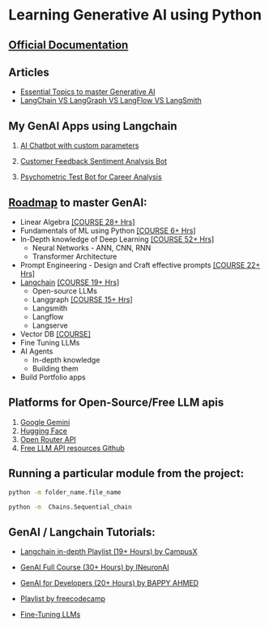 # Learning Generative AI using Python

## [Official Documentation](https://academy.langchain.com/)

## Articles

- [Essential Topics to master Generative AI](https://odsc.medium.com/10-essential-topics-to-master-llms-and-generative-ai-8dba948c7829)
- [LangChain VS LangGraph VS LangFlow VS LangSmith](https://medium.com/@anshuman4luv/langchain-vs-langgraph-vs-langflow-vs-langsmith-a-detailed-comparison-74bc0d7ddaa9)

## My GenAI Apps using Langchain

1. [AI Chatbot with custom parameters](https://app-ai-chatbotgit-mlx6hr9mant2ffh4n3q3ak.streamlit.app/)

2. [Customer Feedback Sentiment Analysis Bot](https://langchain-appsgit-lgjyhyr9bgoijdfroteosl.streamlit.app/)

3. [Psychometric Test Bot for Career Analysis](https://mainpy-ery2ds9wwuxh7cicqonjsh.streamlit.app/)

## [Roadmap](https://youtu.be/3on3S-fbeRI?si=dmu69duKfzS1SFa-) to master GenAI:

- Linear Algebra [[COURSE 28+ Hrs]](https://youtube.com/playlist?list=PLE7DDD91010BC51F8&si=N3GT_rotF92ZYSXD)
- Fundamentals of ML using Python [[COURSE 6+ Hrs]](https://youtu.be/JxgmHe2NyeY?si=qAr42rse2dc7H12k)
- In-Depth knowledge of Deep Learning [[COURSE 52+ Hrs]](https://youtube.com/playlist?list=PLKnIA16_RmvYuZauWaPlRTC54KxSNLtNn&si=mWeQdXZxLI4AiLBU)
  - Neural Networks - ANN, CNN, RNN
  - Transformer Architecture
- Prompt Engineering - Design and Craft effective prompts [[COURSE 22+ Hrs]](https://www.udemy.com/course/prompt-engineering-for-ai/?couponCode=KEEPLEARNING)
- [Langchain](https://github.com/langchain-ai/langchain) [[COURSE 19+ Hrs]](https://youtube.com/playlist?list=PLKnIA16_RmvaTbihpo4MtzVm4XOQa0ER0&si=QsClH2RVArbJfspp) 
  - Open-source LLMs
  - Langgraph [[COURSE 15+ Hrs]](https://youtube.com/playlist?list=PLQxDHpeGU14AJ4sBRWLBqjMthxrLXJmgF&si=wOkjSc2NlBjWVvNM)
  - Langsmith
  - Langflow
  - Langserve
- Vector DB [[COURSE]](https://youtu.be/8KrTO9bS91s?si=k66Gwy27794HeKzb)
- Fine Tuning LLMs
- AI Agents
  - In-depth knowledge
  - Building them
- Build Portfolio apps

## Platforms for Open-Source/Free LLM apis

1. [Google Gemini](https://ai.google.dev/gemini-api/docs/quickstart?lang=python)
2. [Hugging Face](https://huggingface.co/models)
3. [Open Router API](https://openrouter.ai/models?max_price=0)
4. [Free LLM API resources Github](https://github.com/cheahjs/free-llm-api-resources?tab=readme-ov-file)

## Running a particular module from the project:

```bash
python -m folder_name.file_name

python -m  Chains.Sequential_chain
```


## GenAI / Langchain Tutorials:

- [Langchain in-depth Playlist (19+ Hours) by CampusX](https://youtube.com/playlist?list=PLKnIA16_RmvaTbihpo4MtzVm4XOQa0ER0&si=QsClH2RVArbJfspp)
- [GenAI Full Course (30+ Hours) by INeuronAI](https://youtu.be/mEsleV16qdo?si=jC0SqTPvP1hDju0-)

- [GenAI for Developers (20+ Hours) by BAPPY AHMED](https://youtu.be/F0GQ0l2NfHA?si=iF59yq6fz-d34Pdq)

- [Playlist by freecodecamp](https://youtube.com/playlist?list=PLkz_y24mlSJY7hlQ-GyDgUCWz8TyIX_S3&si=D9AytdepUlM19_e7)

- [Fine-Tuning LLMs](https://youtu.be/iOdFUJiB0Zc?si=2muaepFpK5g1V9TS)